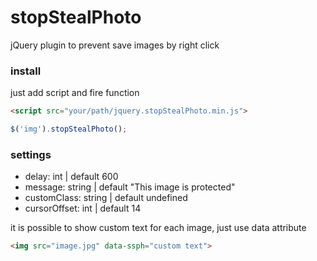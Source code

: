# stopStealPhoto
jQuery plugin to prevent save images by right click

### install
just add script and fire function
```html
<script src="your/path/jquery.stopStealPhoto.min.js">
```
```javascript
$('img').stopStealPhoto();
```

### settings
* delay: int | default 600
* message: string | default "This image is protected"
* customClass: string | default undefined
* cursorOffset: int | default 14

it is possible to show custom text for each image, just use data attribute
```html
<img src="image.jpg" data-ssph="custom text">
```

